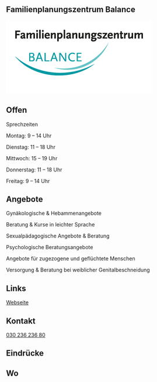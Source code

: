 ## Familienplanungszentrum Balance
<img id="topmedia" src="/Beratung/Beratung_Eltern/images/Balance/2019-03-01_FPZ-Logo_Standard_400x200_weiss.png" />

## Offen
Sprechzeiten

Montag: 9 – 14 Uhr

Dienstag: 11 – 18 Uhr

Mittwoch: 15 – 19 Uhr

Donnerstag: 11 – 18 Uhr

Freitag: 9 – 14 Uhr

## Angebote
Gynäkologische & Hebammenangebote

Beratung & Kurse in leichter Sprache

Sexualpädagogische Angebote & Beratung

Psychologische Beratungsangebote

Angebote für zugezogene und geflüchtete Menschen

Versorgung & Beratung bei weiblicher Genitalbeschneidung

## Links
<a class="external_link" href="https://www.fpz-berlin.de/">Webseite</a><br>



## Kontakt
<a href="tel:+493023623680">030 236 236 80</a><br>

## Eindrücke


## Wo
<div id="gmap"></div>
<script>window.onload = showMap('Konrad-Wolf-Str. 12/12A, 13055 Berlin', 0, 'gmap_mini')</script>

